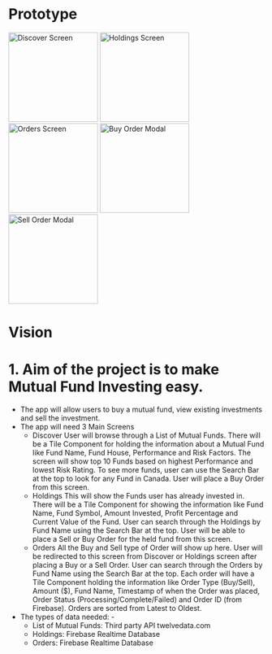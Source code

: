 # Prototype
﻿<img width="176" alt="Discover Screen" src="https://github.com/abhaymlimaye/money-magnet_mutual-funds/assets/32418776/fe2efaf8-5684-41c7-a0b0-0ef8d84fd39f">
<img width="176" alt="Holdings Screen" src="https://github.com/abhaymlimaye/money-magnet_mutual-funds/assets/32418776/6a72fde1-5db5-403d-af2b-f35bf7ea04c0">
<img width="176" alt="Orders Screen" src="https://github.com/abhaymlimaye/money-magnet_mutual-funds/assets/32418776/35e6265f-4189-4fd7-8bfc-0924239a35b4">
<img width="176" alt="Buy Order Modal" src="https://github.com/abhaymlimaye/money-magnet_mutual-funds/assets/32418776/76b08386-3ff9-4186-a0ef-4e8df50f7fb7">
<img width="176" alt="Sell Order Modal" src="https://github.com/abhaymlimaye/money-magnet_mutual-funds/assets/32418776/e151f1f1-eea5-49a7-80a4-23e9b4594d5d">

# Vision
# 1.	Aim of the project is to make Mutual Fund Investing easy.
* The app will allow users to buy a mutual fund, view existing investments and sell the investment.
* The app will need 3 Main Screens
  - Discover
User will browse through a List of Mutual Funds. There will be a Tile Component for holding the information about a Mutual Fund like Fund Name, Fund House, Performance and Risk Factors. The screen will show top 10 Funds based on highest Performance and lowest Risk Rating. To see more funds, user can use the Search Bar at the top to look for any Fund in Canada. User will place a Buy Order from this screen.
  - Holdings
This will show the Funds user has already invested in.  There will be a Tile Component for showing the information like Fund Name, Fund Symbol, Amount Invested, Profit Percentage and Current Value of the Fund. User can search through the Holdings by Fund Name using the Search Bar at the top. User will be able to place a Sell or Buy Order for the held fund from this screen.
  - Orders
All the Buy and Sell type of Order will show up here. User will be redirected to this screen from Discover or Holdings screen after placing a Buy or a Sell Order. User can search through the Orders by Fund Name using the Search Bar at the top.  Each order will have a Tile Component holding the information like Order Type (Buy/Sell), Amount ($), Fund Name, Timestamp of when the Order was placed, Order Status (Processing/Complete/Failed) and Order ID (from Firebase). Orders are sorted from Latest to Oldest.
* The types of data needed: -
  - List of Mutual Funds: Third party API twelvedata.com
  - Holdings: Firebase Realtime Database
  - Orders: Firebase Realtime Database





